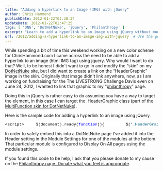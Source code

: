 ```yaml
---
title: "Adding a hyperlink to an Image (IMG) with jQuery"
author: Chris Hammond
publishDate: 2012-01-22T02:38:34
updateDate: 2012-01-22T02:47:25
tags: [ 'DNN', 'DotNetNuke', 'jQuery', 'Philanthropy' ]
excerpt: "Learn to add a hyperlink to an image using jQuery without modifying your DotNetNuke skin. Access sample code and understand its application now."
url: /2012/adding-a-hyperlink-to-an-image-img-with-jquery  # Use the generated URL with year
---
```

<p>While spending a bit of time this weekend working on a new color scheme for ChrisHammond.com I came across the need to be able to add a hyperlink to an image (html IMG tag) using jquery. Why would I want to do that? Well, to be honest I didn't want to go in and modify the &ldquo;skin&rdquo; on my <a href="https://www.dotnetnuke.com" target="_blank">DotNetNuke</a> site, but I did want to create a link on the &ldquo;HeaderGraphic&rdquo; image in the skin. Originally that image didn't link anywhere, now, as I am working on fundraising for the The LIVESTRONG Challenge Davis even on June 24, 2012, I wanted to link that graphic to my &ldquo;<a href="https://www.chrishammond.com/philanthropy">philanthropy</a>&rdquo; page.</p> <p>Doing this in jQuery is rather easy to do assuming you have a way to target the element, in this case I can target the .HeaderGraphic class (<a href="https://multifunction.codeplex.com/">part of the MultiFunction skin for DotNetNuke</a>). </p> <p>Here is the sample code for adding a hyperlink to an image using jQuery.</p> <pre class="csharpcode">&lt;script&gt;     $(document).ready(<span class="kwrd">function</span>(){         $(<span class="str">'.HeaderGraphic'</span>).wrap(                   $(<span class="str">'&lt;a&gt;'</span>).attr(<span class="str">'href'</span>, <span class="str">'/philanthropy.aspx'</span>)         );     }); &lt;/script&gt;</pre> <p>In order to safely embed this into a DotNetNuke page I've added it into the Header setting in the Module Settings for one of the modules at the bottom. That particular module is configured to Display On All pages using the module settings.</p> <p>If you found this code to be help, I ask that you please donate to my cause on the <a href="https://www.chrishammond.com/philanthropy.aspx">Philanthropy page. Donate what you feel is appropriate</a>. </p> <style type="text/css">     .csharpcode, .csharpcode pre     {     font-size: small;     color: black;     font-family: consolas, "Courier New", courier, monospace;     background-color: #ffffff;     /*white-space: pre;*/     }     .csharpcode pre { margin: 0em; }     .csharpcode .rem { color: #008000; }     .csharpcode .kwrd { color: #0000ff; }     .csharpcode .str { color: #006080; }     .csharpcode .op { color: #0000c0; }     .csharpcode .preproc { color: #cc6633; }     .csharpcode .asp { background-color: #ffff00; }     .csharpcode .html { color: #800000; }     .csharpcode .attr { color: #ff0000; }     .csharpcode .alt     {     background-color: #f4f4f4;     width: 100%;     margin: 0em;     }     .csharpcode .lnum { color: #606060; } </style>

